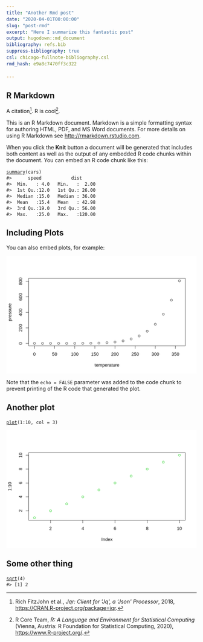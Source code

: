 ```yaml
---
title: "Another Rmd post"
date: "2020-04-01T00:00:00"
slug: "post-rmd"
excerpt: "Here I summarize this fantastic post"
output: hugodown::md_document
bibliography: refs.bib
suppress-bibliography: true
csl: chicago-fullnote-bibliography.csl
rmd_hash: e9a8c7470ff3c322

---
```


R Markdown
----------

A citation[^1]. R is cool[^2].

This is an R Markdown document. Markdown is a simple formatting syntax for authoring HTML, PDF, and MS Word documents. For more details on using R Markdown see <a href="http://rmarkdown.rstudio.com" class="uri">http://rmarkdown.rstudio.com</a>.

When you click the **Knit** button a document will be generated that includes both content as well as the output of any embedded R code chunks within the document. You can embed an R code chunk like this:

<div class="highlight">

<pre class='chroma'><code class='language-r' data-lang='r'><span class='nf'><a href='https://rdrr.io/r/base/summary.html'>summary</a></span>(<span class='k'>cars</span>)
<span class='c'>#&gt;      speed           dist       </span>
<span class='c'>#&gt;  Min.   : 4.0   Min.   :  2.00  </span>
<span class='c'>#&gt;  1st Qu.:12.0   1st Qu.: 26.00  </span>
<span class='c'>#&gt;  Median :15.0   Median : 36.00  </span>
<span class='c'>#&gt;  Mean   :15.4   Mean   : 42.98  </span>
<span class='c'>#&gt;  3rd Qu.:19.0   3rd Qu.: 56.00  </span>
<span class='c'>#&gt;  Max.   :25.0   Max.   :120.00</span></code></pre>

</div>

Including Plots
---------------

You can also embed plots, for example:

<div class="highlight">

<img src="figs/pressure-1.png" width="700px" style="display: block; margin: auto;" />

</div>

Note that the `echo = FALSE` parameter was added to the code chunk to prevent printing of the R code that generated the plot.

Another plot
------------

<div class="highlight">

<pre class='chroma'><code class='language-r' data-lang='r'><span class='nf'><a href='https://rdrr.io/r/graphics/plot.html'>plot</a></span>(<span class='m'>1</span><span class='o'>:</span><span class='m'>10</span>, col = <span class='m'>3</span>)
</code></pre>
<img src="figs/unnamed-chunk-1-1.png" width="700px" style="display: block; margin: auto;" />

</div>

Some other thing
----------------

<div class="highlight">

<pre class='chroma'><code class='language-r' data-lang='r'><span class='nf'><a href='https://rdrr.io/r/base/MathFun.html'>sqrt</a></span>(<span class='m'>4</span>)
<span class='c'>#&gt; [1] 2</span></code></pre>

</div>

[^1]: Rich FitzJohn et al., *Jqr: Client for 'Jq', a 'Json' Processor*, 2018, <https://CRAN.R-project.org/package=jqr>.

[^2]: R Core Team, *R: A Language and Environment for Statistical Computing* (Vienna, Austria: R Foundation for Statistical Computing, 2020), <https://www.R-project.org/>.

